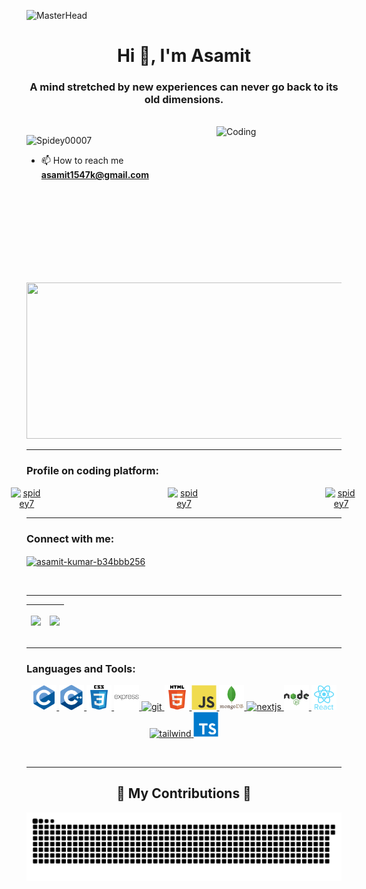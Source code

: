 ![MasterHead](https://firebasestorage.googleapis.com/v0/b/flexi-coding.appspot.com/o/dempgi7-520f8d5f-63d4-4453-8822-dbc149ae27f8.gif?alt=media&token=91c0c7b2-93c3-4029-b011-1a8703c5730d)
<h1 align="center">Hi 👋,  I'm Asamit</h1>
<h3 align="center">A mind stretched by new experiences can never go back to its old dimensions.</h3>
<br>
<img align="right" alt="Coding" height="250" width="200" src="https://cdn.dribbble.com/users/1162077/screenshots/3848914/programmer.gif">

<p align="left"> <img src="https://komarev.com/ghpvc/?username=Spidey00007&label=Profile%20views&color=0e75b6&style=flat" alt="Spidey00007" /> </p>

- 📫 How to reach me **asamit1547k@gmail.com**

<img src="https://leetcard.jacoblin.cool/Spidey7?theme=unicorn&hide=ranking" width="650" height="250" />

<!--
### LeetCode Stats Unicorn Theme with Contest Rank
![LeetCode Stats](https://leetcard.jacoblin.cool/Spidey7?theme=unicorn&ext=contest)
-->

<br>
<hr></hr>

<h3 align="left">Profile on coding platform:</h3>
<p align="center" style="display: flex; justify-content: center; align-items: center;">
  <a href="https://www.leetcode.com/spidey7" target="blank" style="margin: 0 100px;">
    <img align="center" src="https://cdn.icon-icons.com/icons2/2530/PNG/512/leetcode_button_icon_151892.png" alt="spidey7" height="50" width="200" />
  </a>
  <a href="https://auth.geeksforgeeks.org/user/spidey7" target="blank" style="margin: 0 100px;">
    <img align="center" src="https://media.geeksforgeeks.org/wp-content/uploads/20240903105930/gfg.jpeg" alt="spidey7" height="50" width="150" />
  </a>
  <a href="https://codeforces.com/profile/spidey7" target="blank" style="margin: 0 100px;">
    <img align="center" src="https://encrypted-tbn0.gstatic.com/images?q=tbn:ANd9GcSI-UW2uCAthb1I-nYV8tJmdd83eBLiKT6nXA&s" alt="spidey7" height="50" width="200" />
  </a>
</p>



<hr></hr>

<h3 align="left">Connect with me:</h3>
<p align="left">
<a href="https://linkedin.com/in/asamit-kumar-b34bbb256" target="blank"><img align="center" src="https://raw.githubusercontent.com/rahuldkjain/github-profile-readme-generator/master/src/images/icons/Social/linked-in-alt.svg" alt="asamit-kumar-b34bbb256" height="30" width="40" /></a>
      
</p>
<br>
<hr></hr>

<table>
      <thead>
            <tr>
                  <th>
                        <p align="center"><img src="https://github-readme-stats.vercel.app/api?username=Spidey00007&show_icons=true&theme=radical"></p>
                  </th>
                  <th>
                        <p align="center"><img src="https://github-readme-streak-stats.herokuapp.com/?user=Spidey00007"> </p>
                  </th>
            </tr>
      </thead>
</table>
<!--
<p align="center"><img src="https://github-readme-stats.vercel.app/api/top-langs/?username=Spidey00007&langs_count=10"> </p>
-->
<hr></hr>



  <!--&nbsp;&nbsp;&nbsp;&nbsp;&nbsp;&nbsp;&nbsp;&nbsp;&nbsp;&nbsp;&nbsp;&nbsp;&nbsp;&nbsp;&nbsp;&nbsp;&nbsp;&nbsp;&nbsp;&nbsp;&nbsp;&nbsp;&nbsp;&nbsp;
  -->



<!--
https://media.geeksforgeeks.org/wp-content/uploads/20240903105930/gfg.jpeg
<h3 align="left">Profile on coding platform:</h3>
<p align="center">
<a href="https://www.leetcode.com/spidey7" target="blank"><img align="center" src="https://raw.githubusercontent.com/rahuldkjain/github-profile-readme-generator/master/src/images/icons/Social/leet-code.svg" alt="spidey7" height="50" width="60" /></a>
  &nbsp;&nbsp;&nbsp;&nbsp;&nbsp;&nbsp;&nbsp;&nbsp;&nbsp;&nbsp;&nbsp;&nbsp;&nbsp;&nbsp;&nbsp;&nbsp;&nbsp;&nbsp;&nbsp;&nbsp;&nbsp;&nbsp;&nbsp;&nbsp;
<a href="https://auth.geeksforgeeks.org/user/spidey7" target="blank"><img align="center" src="https://raw.githubusercontent.com/rahuldkjain/github-profile-readme-generator/master/src/images/icons/Social/geeks-for-geeks.svg" alt="spidey7" height="50" width="60" /></a>
  &nbsp;&nbsp;&nbsp;&nbsp;&nbsp;&nbsp;&nbsp;&nbsp;&nbsp;&nbsp;&nbsp;&nbsp;&nbsp;&nbsp;&nbsp;&nbsp;&nbsp;&nbsp;&nbsp;&nbsp;&nbsp;&nbsp;&nbsp;&nbsp;
<a href="https://codeforces.com/profile/spidey7" target="blank"><img align="center" src="https://raw.githubusercontent.com/rahuldkjain/github-profile-readme-generator/master/src/images/icons/Social/codeforces.svg" alt="spidey7" height="50" width="60" /></a>
<br>
<a href="https://www.leetcode.com/spidey7" target="blank">Leetcode</a>
&nbsp;&nbsp;&nbsp;&nbsp;&nbsp;&nbsp;&nbsp;&nbsp;&nbsp;&nbsp;&nbsp;&nbsp;&nbsp;&nbsp;&nbsp;&nbsp;&nbsp;&nbsp;&nbsp;&nbsp;&nbsp;&nbsp;&nbsp;&nbsp;&nbsp;&nbsp;
<a href="https://auth.geeksforgeeks.org/user/spidey7" target="blank">GFG</a>
&nbsp;&nbsp;&nbsp;&nbsp;&nbsp;&nbsp;&nbsp;&nbsp;&nbsp;&nbsp;&nbsp;&nbsp;&nbsp;&nbsp;&nbsp;&nbsp;&nbsp;&nbsp;&nbsp;&nbsp;&nbsp;&nbsp;&nbsp;&nbsp;&nbsp;&nbsp;&nbsp;
<a href="https://codeforces.com/profile/spidey7" target="blank">Codeforces</a>
</p>
<hr></hr>
-->

<h3 align="left" gap="500">Languages and Tools:</h3>
<p align="center"> <a href="https://www.cprogramming.com/" target="_blank" rel="noreferrer"> <img src="https://raw.githubusercontent.com/devicons/devicon/master/icons/c/c-original.svg" alt="c" width="40" height="40"/> </a> <a href="https://www.w3schools.com/cpp/" target="_blank" rel="noreferrer"> <img src="https://raw.githubusercontent.com/devicons/devicon/master/icons/cplusplus/cplusplus-original.svg" alt="cplusplus" width="40" height="40"/> </a> <a href="https://www.w3schools.com/css/" target="_blank" rel="noreferrer"> <img src="https://raw.githubusercontent.com/devicons/devicon/master/icons/css3/css3-original-wordmark.svg" alt="css3" width="40" height="40"/> </a> <a href="https://expressjs.com" target="_blank" rel="noreferrer"> <img src="https://raw.githubusercontent.com/devicons/devicon/master/icons/express/express-original-wordmark.svg" alt="express" width="40" height="40"/> </a> <a href="https://git-scm.com/" target="_blank" rel="noreferrer"> <img src="https://www.vectorlogo.zone/logos/git-scm/git-scm-icon.svg" alt="git" width="40" height="40"/> </a> <a href="https://www.w3.org/html/" target="_blank" rel="noreferrer"> <img src="https://raw.githubusercontent.com/devicons/devicon/master/icons/html5/html5-original-wordmark.svg" alt="html5" width="40" height="40"/> </a> <a href="https://developer.mozilla.org/en-US/docs/Web/JavaScript" target="_blank" rel="noreferrer"> <img src="https://raw.githubusercontent.com/devicons/devicon/master/icons/javascript/javascript-original.svg" alt="javascript" width="40" height="40"/> </a> <a href="https://www.mongodb.com/" target="_blank" rel="noreferrer"> <img src="https://raw.githubusercontent.com/devicons/devicon/master/icons/mongodb/mongodb-original-wordmark.svg" alt="mongodb" width="40" height="40"/> </a> <a href="https://nextjs.org/" target="_blank" rel="noreferrer"> <img src="https://cdn.worldvectorlogo.com/logos/nextjs-2.svg" alt="nextjs" width="40" height="40"/> </a> <a href="https://nodejs.org" target="_blank" rel="noreferrer"> <img src="https://raw.githubusercontent.com/devicons/devicon/master/icons/nodejs/nodejs-original-wordmark.svg" alt="nodejs" width="40" height="40"/> </a> <a href="https://reactjs.org/" target="_blank" rel="noreferrer"> <img src="https://raw.githubusercontent.com/devicons/devicon/master/icons/react/react-original-wordmark.svg" alt="react" width="40" height="40"/> </a> <a href="https://tailwindcss.com/" target="_blank" rel="noreferrer"> <img src="https://www.vectorlogo.zone/logos/tailwindcss/tailwindcss-icon.svg" alt="tailwind" width="40" height="40"/> </a> <a href="https://www.typescriptlang.org/" target="_blank" rel="noreferrer"> <img src="https://raw.githubusercontent.com/devicons/devicon/master/icons/typescript/typescript-original.svg" alt="typescript" width="40" height="40"/> </a> </p>

<br>

<hr></hr>
<div align="center">
  <h2>🐍 My Contributions 🐍</h2>
  <img alt="snake eating my contributions" src="https://raw.githubusercontent.com/Spidey00007/Spidey00007/output/github-contribution-grid-snake.svg" />
</div>
